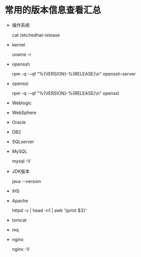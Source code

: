 # 常用的版本信息查看汇总

- 操作系统

  cat /etc/redhat-release

- kernel

  uname -r

- openssh

  rpm -q --qf "%{VERSION}-%{RELEASE}\n" openssh-server

- openssl

  rpm -q --qf "%{VERSION}-%{RELEASE}\n" openssl

- Weblogic

- WebSphere

- Oracle

- DB2

- SQLserver

- MySQL

  mysql -V

- JDK版本

  java --version

- IHS

- Apache

    httpd -v | head -n1 | awk '{print $3}'

- tomcat

  

- mq

  

- nginx

  nginx -V

